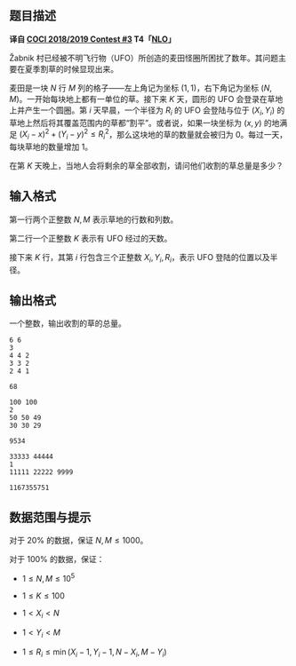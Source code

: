 ## 题目描述

**译自 [COCI 2018/2019 Contest #3](https://hsin.hr/coci/archive/2018_2019/) T4「[NLO](https://hsin.hr/coci/archive/2018_2019/contest3_tasks.pdf)」**

Žabnik 村已经被不明飞行物（UFO）所创造的麦田怪圈所困扰了数年。其问题主要在夏季割草的时候显现出来。

麦田是一块 $N$ 行 $M$ 列的格子——左上角记为坐标 $(1,1)$，右下角记为坐标 $(N,M)$。一开始每块地上都有一单位的草。接下来 $K$ 天，圆形的 UFO 会登录在草地上并产生一个圆圈。第 $i$ 天早晨，一个半径为 $R_i$ 的 UFO 会登陆与位于 $(X_i, Y_i)$ 的草地上然后将其覆盖范围内的草都“割平”。或者说，如果一块坐标为 $(x,y)$ 的地满足 $(X_i-x)^2 + (Y_i-y)^2 \le R_i^2$，那么这块地的草的数量就会被归为 $0$。每过一天，每块草地的数量增加 $1$。

在第 $K$ 天晚上，当地人会将剩余的草全部收割，请问他们收割的草总量是多少？

## 输入格式

第一行两个正整数 $N,M$ 表示草地的行数和列数。

第二行一个正整数 $K$ 表示有 UFO 经过的天数。

接下来 $K$ 行，其第 $i$ 行包含三个正整数 $X_i, Y_i, R_i$，表示 UFO 登陆的位置以及半径。

## 输出格式

一个整数，输出收割的草的总量。

```input1
6 6
3
4 4 2
3 3 2
2 4 1
```

```output1
68
```

```input2
100 100
2
50 50 49
30 30 29
```

```output2
9534
```

```input3
33333 44444
1
11111 22222 9999
```

```output3
1167355751
```

## 数据范围与提示

对于 $20\%$ 的数据，保证 $N, M \le 1000$。

对于 $100\%$ 的数据，保证：
- $1\le N, M \le 10^5$
- $1\le K \le 100$
- $1 < X_i < N$
- $1 < Y_i < M$
- $1 \le R_i \le \min(X_i - 1, Y_i - 1, N - X_i, M - Y_i)$


